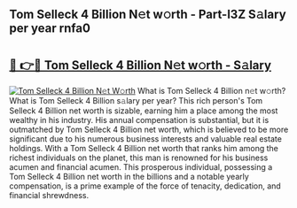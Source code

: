 ## Tom Selleck 4 Billion N𝚎t w𝚘rth - Part-l3Z S𝚊lary per year rnfa0

# <h2><a href="http://gc457c.nevu.top/?p=Tom+Selleck+4+Billion">🔗 👉🔴 Tom Selleck 4 Billion N𝚎t w𝚘rth - S𝚊lary</a></h2>

[![Tom Selleck 4 Billion N𝚎t W𝚘rth](https://i.imgur.com/Oavwk0R.jpeg)](http://gc457c.nevu.top/?p=Tom+Selleck+4+Billion)
What is Tom Selleck 4 Billion n𝚎t w𝚘rth? What is Tom Selleck 4 Billion s𝚊lary per year?
This rich person's Tom Selleck 4 Billion net worth is sizable, earning him a place among the most wealthy in his industry. His annual compensation is substantial, but it is outmatched by Tom Selleck 4 Billion net worth, which is believed to be more significant due to his numerous business interests and valuable real estate holdings. With a Tom Selleck 4 Billion net worth that ranks him among the richest individuals on the planet, this man is renowned for his business acumen and financial acumen. This prosperous individual, possessing a Tom Selleck 4 Billion net worth in the billions and a notable yearly compensation, is a prime example of the force of tenacity, dedication, and financial shrewdness.
